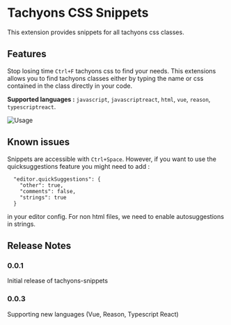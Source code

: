 # Tachyons CSS Snippets

This extension provides snippets for all tachyons css classes.

## Features

Stop losing time `Ctrl+F` tachyons css to find your needs. This extensions allows you to find tachyons classes either by typing the name or css contained in the class directly in your code.

**Supported languages :** `javascript`, `javascriptreact`, `html`, `vue`, `reason`, `typescriptreact`.

![Usage](images/usage.gif)

## Known issues

Snippets are accessible with `Ctrl+Space`.
However, if you want to use the quicksuggestions feature you might need to add :

```
  "editor.quickSuggestions": {
    "other": true,
    "comments": false,
    "strings": true
  }
```

in your editor config. For non html files, we need to enable autosuggestions in strings.

## Release Notes

### 0.0.1

Initial release of tachyons-snippets

### 0.0.3

Supporting new languages (Vue, Reason, Typescript React)
